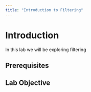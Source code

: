 ```yaml
---
title: "Introduction to Filtering"
---
```


<style>.btn{border-radius:30px;}button:hover{background: #2196F3;color:white;}</style>


# Introduction 

In this lab we will be exploring filtering 

## Prerequisites  


## Lab Objective

